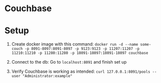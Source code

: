 # Couchbase
# Setup

1. Create docker image with this command: `docker run -d --name some-couch -p 8091-8097:8091-8097 -p 9123:9123 -p 11207:11207 -p 11210:11210 -p 11280:11280 -p 18091-18097:18091-18097 couchbase`

2. Connect to the db: Go to `localhost:8091` and finish set up

3. Verify Couchbase is working as intended: `curl 127.0.0.1:8091/pools --user "Administrator:example"`